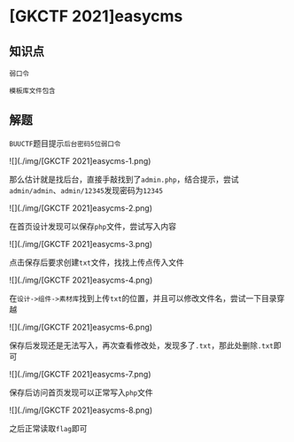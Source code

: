 # [GKCTF 2021]easycms

## 知识点

`弱口令`

`模板库文件包含`

## 解题

`BUUCTF`题目提示`后台密码5位弱口令`

![](./img/[GKCTF 2021]easycms-1.png)

那么估计就是找后台，直接手敲找到了`admin.php`，结合提示，尝试`admin/admin`、`admin/12345`发现密码为`12345`

![](./img/[GKCTF 2021]easycms-2.png)

在首页设计发现可以保存`php`文件，尝试写入内容

![](./img/[GKCTF 2021]easycms-3.png)

点击保存后要求创建`txt`文件，找找上传点传入文件

![](./img/[GKCTF 2021]easycms-4.png)

在`设计->组件->素材库`找到上传`txt`的位置，并且可以修改文件名，尝试一下目录穿越

![](./img/[GKCTF 2021]easycms-6.png)

保存后发现还是无法写入，再次查看修改处，发现多了`.txt`，那此处删除`.txt`即可

![](./img/[GKCTF 2021]easycms-7.png)

保存后访问首页发现可以正常写入`php`文件

![](./img/[GKCTF 2021]easycms-8.png)

之后正常读取`flag`即可

